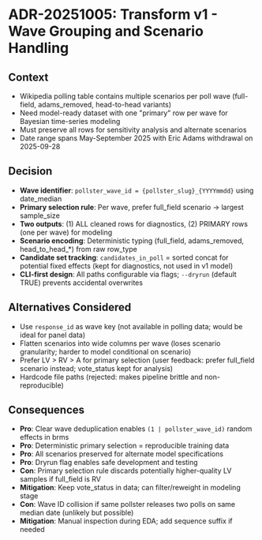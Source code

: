 # ADR-20251005: Transform v1 - Wave Grouping and Scenario Handling

## Context
- Wikipedia polling table contains multiple scenarios per poll wave (full-field, adams_removed, head-to-head variants)
- Need model-ready dataset with one "primary" row per wave for Bayesian time-series modeling
- Must preserve all rows for sensitivity analysis and alternate scenarios
- Date range spans May-September 2025 with Eric Adams withdrawal on 2025-09-28

## Decision
- **Wave identifier**: `pollster_wave_id = {pollster_slug}_{YYYYmmdd}` using date_median
- **Primary selection rule**: Per wave, prefer full_field scenario → largest sample_size
- **Two outputs**: (1) ALL cleaned rows for diagnostics, (2) PRIMARY rows (one per wave) for modeling
- **Scenario encoding**: Deterministic typing (full_field, adams_removed, head_to_head_*) from raw row_type
- **Candidate set tracking**: `candidates_in_poll` = sorted concat for potential fixed effects (kept for diagnostics, not used in v1 model)
- **CLI-first design**: All paths configurable via flags; `--dryrun` (default TRUE) prevents accidental overwrites

## Alternatives Considered
- Use `response_id` as wave key (not available in polling data; would be ideal for panel data)
- Flatten scenarios into wide columns per wave (loses scenario granularity; harder to model conditional on scenario)
- Prefer LV > RV > A for primary selection (user feedback: prefer full_field scenario instead; vote_status kept for analysis)
- Hardcode file paths (rejected: makes pipeline brittle and non-reproducible)

## Consequences
- **Pro**: Clear wave deduplication enables `(1 | pollster_wave_id)` random effects in brms
- **Pro**: Deterministic primary selection = reproducible training data
- **Pro**: All scenarios preserved for alternate model specifications
- **Pro**: Dryrun flag enables safe development and testing
- **Con**: Primary selection rule discards potentially higher-quality LV samples if full_field is RV
- **Mitigation**: Keep vote_status in data; can filter/reweight in modeling stage
- **Con**: Wave ID collision if same pollster releases two polls on same median date (unlikely but possible)
- **Mitigation**: Manual inspection during EDA; add sequence suffix if needed
